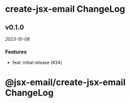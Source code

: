 # create-jsx-email ChangeLog

## v0.1.0

_2023-10-08_

### Features

- feat: initial release (#34)

# @jsx-email/create-jsx-email ChangeLog
